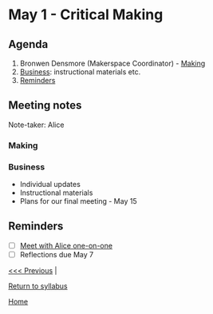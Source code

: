 # May 1 - Critical Making

## Agenda
1. Bronwen Densmore (Makerspace Coordinator) - [Making](#making)
2. [Business](#business): instructional materials etc.
3. [Reminders](#reminders)

## Meeting notes
Note-taker: Alice

### Making


### Business
- Individual updates
- Instructional materials
- Plans for our final meeting - May 15

## Reminders
- [ ] [Meet with Alice one-on-one](calendly.com/amcgrath1)
- [ ] Reflections due May 7

[<<< Previous](/sessions/04-17-project.md) |

[Return to syllabus](/syllabus.md)

[Home](/README.md)
